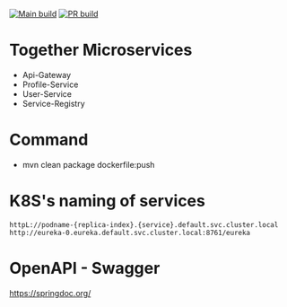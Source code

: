 [![Main build](https://github.com/yky32/together-parent/actions/workflows/main.yml/badge.svg)](https://github.com/yky32/together-parent/actions/workflows/main.yml)
[![PR build](https://github.com/yky32/together-parent/actions/workflows/pr.yml/badge.svg)](https://github.com/yky32/together-parent/actions/workflows/pr.yml)

# Together Microservices

* Api-Gateway
* Profile-Service
* User-Service
* Service-Registry

# Command
* mvn clean package dockerfile:push 

# K8S's naming of services
`httpL://podname-{replica-index}.{service}.default.svc.cluster.local` <br>
`http://eureka-0.eureka.default.svc.cluster.local:8761/eureka`

# OpenAPI - Swagger 
https://springdoc.org/
